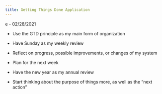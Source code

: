 ```yaml
---
title: Getting Things Done Application
---
```

e - 02/28/2021
-   Use the GTD principle as my main form of organization
    
-   Have Sunday as my weekly review
    

-   Reflect on progress, possible improvements, or changes of my system
    
-   Plan for the next week
    

-   Have the new year as my annual review
    
-   Start thinking about the purpose of things more, as well as the “next action”
    